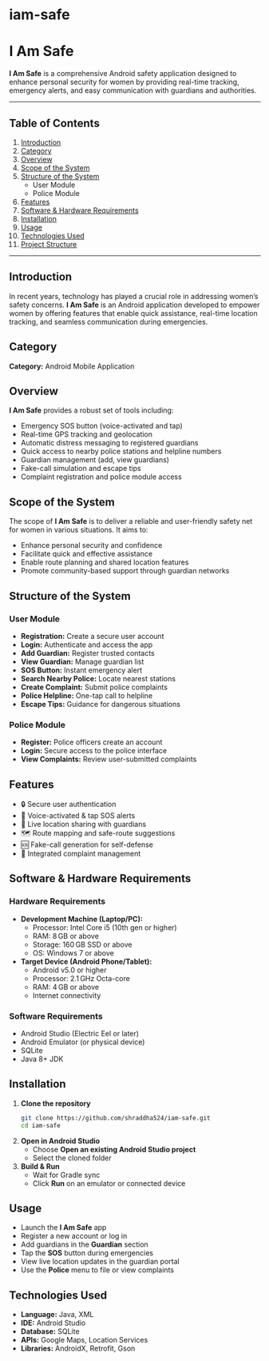 # iam-safe


# I Am Safe

**I Am Safe** is a comprehensive Android safety application designed to enhance personal security for women by providing real-time tracking, emergency alerts, and easy communication with guardians and authorities.

---

## Table of Contents
1. [Introduction](#introduction)
2. [Category](#category)
3. [Overview](#overview)
4. [Scope of the System](#scope-of-the-system)
5. [Structure of the System](#structure-of-the-system)
   - User Module
   - Police Module
6. [Features](#features)
7. [Software & Hardware Requirements](#software--hardware-requirements)
8. [Installation](#installation)
9. [Usage](#usage)
10. [Technologies Used](#technologies-used)
11. [Project Structure](#project-structure)



---

## Introduction
In recent years, technology has played a crucial role in addressing women’s safety concerns. **I Am Safe** is an Android application developed to empower women by offering features that enable quick assistance, real-time location tracking, and seamless communication during emergencies.

## Category
**Category:** Android Mobile Application

## Overview
**I Am Safe** provides a robust set of tools including:
- Emergency SOS button (voice-activated and tap)
- Real-time GPS tracking and geolocation
- Automatic distress messaging to registered guardians
- Quick access to nearby police stations and helpline numbers
- Guardian management (add, view guardians)
- Fake-call simulation and escape tips
- Complaint registration and police module access

## Scope of the System
The scope of **I Am Safe** is to deliver a reliable and user-friendly safety net for women in various situations. It aims to:
- Enhance personal security and confidence
- Facilitate quick and effective assistance
- Enable route planning and shared location features
- Promote community-based support through guardian networks

## Structure of the System

### User Module
- **Registration:** Create a secure user account
- **Login:** Authenticate and access the app
- **Add Guardian:** Register trusted contacts
- **View Guardian:** Manage guardian list
- **SOS Button:** Instant emergency alert
- **Search Nearby Police:** Locate nearest stations
- **Create Complaint:** Submit police complaints
- **Police Helpline:** One-tap call to helpline
- **Escape Tips:** Guidance for dangerous situations

### Police Module
- **Register:** Police officers create an account
- **Login:** Secure access to the police interface
- **View Complaints:** Review user-submitted complaints

## Features
- 🔒 Secure user authentication
- 🚨 Voice-activated & tap SOS alerts
- 📍 Live location sharing with guardians
- 🗺️ Route mapping and safe-route suggestions
- 🆘 Fake-call generation for self-defense
- 📝 Integrated complaint management

## Software & Hardware Requirements

### Hardware Requirements
- **Development Machine (Laptop/PC):**
  - Processor: Intel Core i5 (10th gen or higher)
  - RAM: 8 GB or above
  - Storage: 160 GB SSD or above
  - OS: Windows 7 or above
- **Target Device (Android Phone/Tablet):**
  - Android v5.0 or higher
  - Processor: 2.1 GHz Octa-core
  - RAM: 4 GB or above
  - Internet connectivity

### Software Requirements
- Android Studio (Electric Eel or later)
- Android Emulator (or physical device)
- SQLite
- Java 8+ JDK

## Installation
1. **Clone the repository**
   ```bash
   git clone https://github.com/shraddha524/iam-safe.git
   cd iam-safe
   ```
2. **Open in Android Studio**
   - Choose **Open an existing Android Studio project**
   - Select the cloned folder
3. **Build & Run**
   - Wait for Gradle sync
   - Click **Run** on an emulator or connected device

## Usage
- Launch the **I Am Safe** app
- Register a new account or log in
- Add guardians in the **Guardian** section
- Tap the **SOS** button during emergencies
- View live location updates in the guardian portal
- Use the **Police** menu to file or view complaints

## Technologies Used
- **Language:** Java, XML
- **IDE:** Android Studio
- **Database:** SQLite
- **APIs:** Google Maps, Location Services
- **Libraries:** AndroidX, Retrofit, Gson




